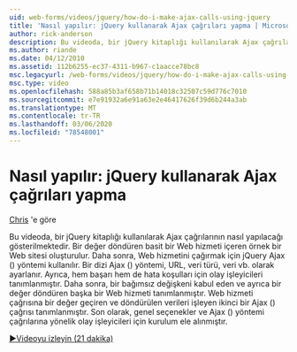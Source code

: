 ```yaml
---
uid: web-forms/videos/jquery/how-do-i-make-ajax-calls-using-jquery
title: 'Nasıl yapılır: jQuery kullanarak Ajax çağrıları yapma | Microsoft Docs'
author: rick-anderson
description: Bu videoda, bir jQuery kitaplığı kullanılarak Ajax çağrılarının nasıl yapılacağı gösterilmektedir. ' İ döndüren basit bir Web hizmeti içeren örnek bir Web sitesi oluşturulur...
ms.author: riande
ms.date: 04/12/2010
ms.assetid: 112b6255-ec37-4311-b967-c1aacce78bc8
msc.legacyurl: /web-forms/videos/jquery/how-do-i-make-ajax-calls-using-jquery
msc.type: video
ms.openlocfilehash: 588a85b3af658b71b14018c32507c59d776c7010
ms.sourcegitcommit: e7e91932a6e91a63e2e46417626f39d6b244a3ab
ms.translationtype: MT
ms.contentlocale: tr-TR
ms.lasthandoff: 03/06/2020
ms.locfileid: "78548001"
---
```

# <a name="how-do-i-make-ajax-calls-using-jquery"></a>Nasıl yapılır: jQuery kullanarak Ajax çağrıları yapma

[Chris](https://twitter.com/chrispels) 'e göre

Bu videoda, bir jQuery kitaplığı kullanılarak Ajax çağrılarının nasıl yapılacağı gösterilmektedir. Bir değer döndüren basit bir Web hizmeti içeren örnek bir Web sitesi oluşturulur. Daha sonra, Web hizmetini çağırmak için jQuery Ajax () yöntemi kullanılır. Bir dizi Ajax () yöntemi, URL, veri türü, veri vb. olarak ayarlanır. Ayrıca, hem başarı hem de hata koşulları için olay işleyicileri tanımlanmıştır. Daha sonra, bir bağımsız değişkeni kabul eden ve ayrıca bir değer döndüren başka bir Web hizmeti tanımlanmıştır. Web hizmeti çağrısına bir değer geçiren ve döndürülen verileri işleyen ikinci bir Ajax () çağrısı tanımlanmıştır. Son olarak, genel seçenekler ve Ajax () yöntemi çağrılarına yönelik olay işleyicileri için kurulum ele alınmıştır.

[&#9654;Videoyu izleyin (21 dakika)](https://channel9.msdn.com/Blogs/ASP-NET-Site-Videos/how-do-i-make-ajax-calls-using-jquery)
